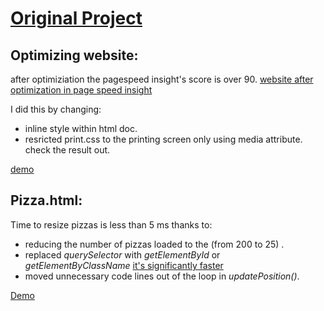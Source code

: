 [Original Project](https://github.com/udacity/frontend-nanodegree-mobile-portfolio)
========================
## Optimizing website:
after optimiziation the pagespeed insight's score is over 90.
[website after optimization in page speed insight](https://developers.google.com/speed/pagespeed/insights/?url=https%3A%2F%2Fnajlaksa.github.io%2Ffend-mobile-portfolio&tab=mobile)

I did this by changing:
* inline style within html doc.
* resricted print.css to the printing screen only using media attribute.
check the result out.


[demo](https://najlaksa.github.io/fend-mobile-portfolio/index.html)

## Pizza.html:
Time to resize pizzas is less than 5 ms thanks to:
* reducing the number of pizzas loaded to the  (from 200 to 25) .
* replaced _querySelector_ with _getElementById_ or _getElementByClassName_ [it's significantly faster](https://jsperf.com/getelementsbyclassname-vs-queryselectorall/18)
* moved unnecessary code lines out of the loop in _updatePosition()_.

[Demo](https://najlaksa.github.io/fend-mobile-portfolio/views/pizza.html)